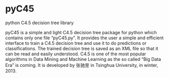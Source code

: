 pyC45
=====

python C4.5 decision tree library


pyC45 is a simple and light C4.5 decision tree package for python which 
contains only one file “pyC45.py”. It provides the user a simple and 
efficient interface to train a C4.5 decision tree and use it to do predictions
or classifications. The trained decision tree is saved as an XML file so that
it can be read and easily understood. C4.5 is one of the most popular algorithms 
in Data Mining and Machine Learning as the so called “Big Data Era” is coming. 
It is developed by 张驰昱 in Tsinghua University, in winter, 2013. 
